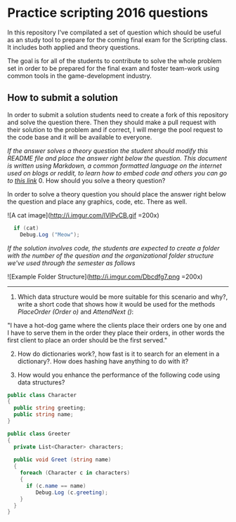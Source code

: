 # Practice scripting 2016 questions
In this repository I've compilated a set of question which should be useful as an study tool to prepare for the coming final exam for the Scripting class. It includes both applied and theory questions.

The goal is for all of the students to contribute to solve the whole problem set in order to be prepared for the final exam and foster team-work using common tools in the game-development industry.

## How to submit a solution
In order to submit a solution students need to create a fork of this repository and solve the question there. Then they should make a pull request with their solution to the problem and if correct, I will merge the pool request to the code base and it will be available to everyone.

*If the answer solves a theory question the student should modify this README file and place the answer right below the question. This document is written using Markdown, a common formatted language on the internet used on blogs or reddit, to learn how to embed code and others you can go to [this link](https://daringfireball.net/projects/markdown/syntax)* 
0. How should you solve a theory question?

In order to solve a theory question you should place the answer right below the question and place any graphics, code, etc. There as well.

![A cat image](http://i.imgur.com/lVlPvCB.gif =200x)
```c#
  if (cat)
    Debug.Log ("Meow");
```

*If the solution involves code, the students are expected to create a folder with the number of the question and the organizational folder structure we've used through the semester as follows*

![Example Folder Structure](http://i.imgur.com/Dbcdfg7.png =200x)

------------------------------------------------------
1. Which data structure would be more suitable for this scenario and why?, write a short code that shows how it would be used for the methods *PlaceOrder (Order o)* and *AttendNext ()*:

"I have a hot-dog game where the clients place their orders one by one and I have to serve them in the order they place their orders, in other words the first client to place an order should be the first served."

2. How do dictionaries work?, how fast is it to search for an element in a dictionary?. How does hashing have anything to do with it?

3. How would you enhance the performance of the following code using data structures?

```c#
public class Character
{
  public string greeting;
  public string name;
}

public class Greeter
{
  private List<Character> characters;
  
  public void Greet (string name)
  {
    foreach (Character c in characters)
    {
      if (c.name == name)
         Debug.Log (c.greeting);
    }
  }
}
```
